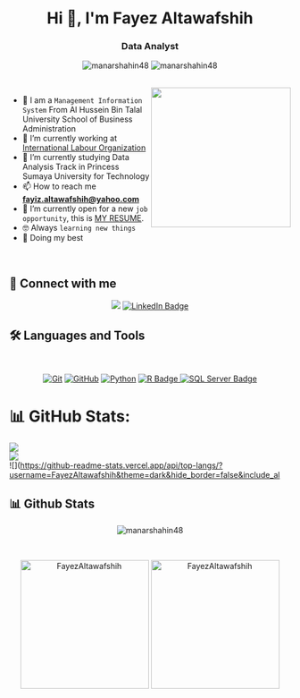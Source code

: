 <h1 align="center">Hi 👋, I'm Fayez Altawafshih</h1>
<h3 align="center"> Data Analyst </h3>

<p align="center"> <img src="https://komarev.com/ghpvc/?username=manarshahin48&label=Profile%20views&color=0e75b6&style=flat" alt="manarshahin48" />
		   <img src="https://img.shields.io/github/followers/manarshahin48?label=Followers" alt="manarshahin48" />
</p>
<br>
<img align="right" src="https://user-images.githubusercontent.com/63050133/156676671-d5b2e362-97d4-4404-9447-dd71ddfea82f.gif" width = 250px/>

- :school: I am a `Management Information System` From Al Hussein Bin Talal University School of Business Administration 
- 🔭 I’m currently working at [International Labour Organization](https://www.linkedin.com/shareArticle?mini=true&url=https://www.ilo.org/jordan/)
- 🌱  I’m currently studying Data Analysis Track in Princess Sumaya University for Technology
- 📫 How to reach me **fayiz.altawafshih@yahoo.com**
- :thinking: I’m currently open for a new `job opportunity`, this is [MY RESUME](https://drive.google.com/file/d/1fKvoxEGMw0BYnakgRI49Zlf47hiIHbAZ/view?usp=sharing).
- :nerd_face: Always `learning new things`
- 🐼 Doing my best 

<br>

## 📩 Connect with me
<p align="center">
<a href="mailto:abuloom1992@gmail.com" title="Gmail"><img src="https://img.shields.io/badge/gmail-%23F05033.svg?style=for-the-badge&logo=gmail&logoColor=white"/></a>  
<a href="https://www.linkedin.com/in/fayizaltawafshih/" title="LinkedIn Profile">
    <img src="https://img.shields.io/badge/linkedin-%230077B5.svg?style=for-the-badge&logo=linkedin&logoColor=white" alt="LinkedIn Badge"/>
</a>

## 🛠 Languages and Tools
<br>
<p align="center">
<a href="https://git-scm.com/" title="Git"><img src="https://img.shields.io/badge/git-%23F05033.svg?style=for-the-badge&logo=git&logoColor=white" alt="Git"></a>
<a href="https://github.com/" title="GitHub"><img src="https://img.shields.io/badge/github-%23121011.svg?style=for-the-badge&logo=github&logoColor=white" alt="GitHub"></a>
<a href="https://www.python.org/" title="Python"><img src="https://img.shields.io/badge/python-3670A0?style=for-the-badge&logo=python&logoColor=ffdd54" alt="Python"></a>
<a href="https://www.r-project.org/" title="R Project"> <img src="https://img.shields.io/badge/R-Data%20Science-blue.svg?style=for-the-badge&logo=R&logoColor=white" alt="R Badge"/>
</a>
<a href="https://www.microsoft.com/en-us/sql-server" title="Learn more about SQL Server"> <img src="https://img.shields.io/badge/SQL%20Server-005083?style=for-the-badge&logo=microsoft-sql-server&logoColor=white" alt="SQL Server Badge"/>
</a>



# 📊 GitHub Stats:
![](https://github-readme-stats.vercel.app/api?username=FayezAltawafshih&theme=dark&hide_border=false&include_all_commits=false&count_private=false)<br/>
![](https://github-readme-streak-stats.herokuapp.com/?user=FayezAltawafshih&theme=dark&hide_border=false)<br/>
![](https://github-readme-stats.vercel.app/api/top-langs/?username=FayezAltawafshih&theme=dark&hide_border=false&include_al

## 📊 Github Stats
<p align="center"><img src="https://github-readme-streak-stats.herokuapp.com/?user=manarshahin48&theme=tokyonight_duo" alt="manarshahin48" /></p>
  <br/>
  <p align="center">
    <a href="https://github.com/anuraghazra/github-readme-stats">
	    <img alt="FayezAltawafshih"s Github Stats" src="https://github-readme-stats.vercel.app/api?username=FayezAltawafshih&show_icons=true&count_private=true&locale=en&theme=tokyonight&layout=compact" height="230px"/></a>
	  <img src="https://github-readme-stats.vercel.app/api/top-langs?username=FayezAltawafshih_count=10&show_icons=true&locale=en&theme=tokyonight" alt="FayezAltawafshih" height="230px"/>
<br/>

  



